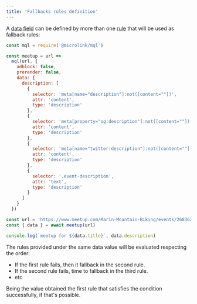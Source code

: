 ```yaml
---
title: 'Fallbacks rules definition'
---
```


A [data field](/docs/api/getting-started/data-fields) can be defined by more than one [rule](/docs/mql/rules/basic) that will be used as fallback rules:

```js
const mql = require('@microlink/mql')

const meetup = url =>
  mql(url, {
    adblock: false,
    prerender: false,
    data: {
      description: [
        {
          selector: 'meta[name="description"]:not([content=""])',
          attr: 'content',
          type: 'description'
        },
        {
          selector: 'meta[property="og:description"]:not([content=""])',
          attr: 'content',
          type: 'description'
        },
        {
          selector: 'meta[name="twitter:description"]:not([content=""])',
          attr: 'content',
          type: 'description'
        },
        {
          selector: '.event-description',
          attr: 'text',
          type: 'description'
        }
      ]
    }
  })

const url = 'https://www.meetup.com/Marin-Mountain-Biking/events/268362491/' 
const { data } = await meetup(url)

console.log(`meetup for ${data.title}`, data.description)
```

The rules provided under the same data value will be evaluated respecting the order:

- If the first rule fails, then it fallback in the second rule.
- If the second rule fails, time to fallback in the third rule.
- etc

Being the value obtained the first rule that satisfies the condition successfully, if that's possible.


